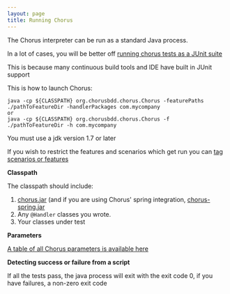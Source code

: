 ```yaml
---
layout: page
title: Running Chorus
---
```


The Chorus interpreter can be run as a standard Java process.

In a lot of cases, you will be better off [running chorus tests as a JUnit suite](/pages/RunningChorus/JUnitIntegration)

This is because many continuous build tools and IDE have built in JUnit support

This is how to launch Chorus:

    java -cp ${CLASSPATH} org.chorusbdd.chorus.Chorus -featurePaths ./pathToFeatureDir -handlerPackages com.mycompany
    or
    java -cp ${CLASSPATH} org.chorusbdd.chorus.Chorus -f ./pathToFeatureDir -h com.mycompany

You must use a jdk version 1.7 or later

If you wish to restrict the features and scenarios which get run you can [tag scenarios or features](/pages/RunningChorus/TaggingScenarios)

**Classpath**

The classpath should include:

1. [chorus.jar](/pages/Resources/Download) (and if you are using Chorus' spring integration, [chorus-spring.jar](/pages/Resources/Download)
2. Any `@Handler` classes you wrote.
3. Your classes under test

**Parameters**  

[A table of all Chorus parameters is available here](/pages/RunningChorus/InterpreterParameters)

**Detecting success or failure from a script**

If all the tests pass, the java process will exit with the exit code 0, if you have failures, a non-zero exit code
    
